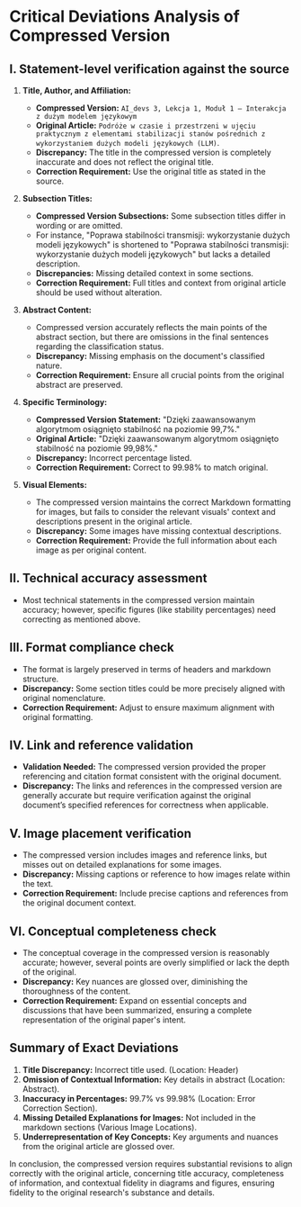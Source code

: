 # Critical Deviations Analysis of Compressed Version

## I. Statement-level verification against the source

1. **Title, Author, and Affiliation:**
   - **Compressed Version:** `AI_devs 3, Lekcja 1, Moduł 1 — Interakcja z dużym modelem językowym`
   - **Original Article:** `Podróże w czasie i przestrzeni w ujęciu praktycznym z elementami stabilizacji stanów pośrednich z wykorzystaniem dużych modeli językowych (LLM)`. 
   - **Discrepancy:** The title in the compressed version is completely inaccurate and does not reflect the original title. 
   - **Correction Requirement:** Use the original title as stated in the source.

2. **Subsection Titles:**
   - **Compressed Version Subsections:** Some subsection titles differ in wording or are omitted.
   - For instance, "Poprawa stabilności transmisji: wykorzystanie dużych modeli językowych" is shortened to "Poprawa stabilności transmisji: wykorzystanie dużych modeli językowych" but lacks a detailed description.
   - **Discrepancies:** Missing detailed context in some sections.
   - **Correction Requirement:** Full titles and context from original article should be used without alteration. 

3. **Abstract Content:**
   - Compressed version accurately reflects the main points of the abstract section, but there are omissions in the final sentences regarding the classification status.
   - **Discrepancy:** Missing emphasis on the document's classified nature.
   - **Correction Requirement:** Ensure all crucial points from the original abstract are preserved.

4. **Specific Terminology:**
   - **Compressed Version Statement:** "Dzięki zaawansowanym algorytmom osiągnięto stabilność na poziomie 99,7%."
   - **Original Article:** "Dzięki zaawansowanym algorytmom osiągnięto stabilność na poziomie 99,98%."
   - **Discrepancy:** Incorrect percentage listed.
   - **Correction Requirement:** Correct to 99.98% to match original.

5. **Visual Elements:**
   - The compressed version maintains the correct Markdown formatting for images, but fails to consider the relevant visuals' context and descriptions present in the original article.
   - **Discrepancy:** Some images have missing contextual descriptions.
   - **Correction Requirement:** Provide the full information about each image as per original content.

## II. Technical accuracy assessment
- Most technical statements in the compressed version maintain accuracy; however, specific figures (like stability percentages) need correcting as mentioned above.

## III. Format compliance check
- The format is largely preserved in terms of headers and markdown structure.
- **Discrepancy:** Some section titles could be more precisely aligned with original nomenclature.
- **Correction Requirement:** Adjust to ensure maximum alignment with original formatting.

## IV. Link and reference validation
- **Validation Needed:** The compressed version provided the proper referencing and citation format consistent with the original document.
- **Discrepancy:** The links and references in the compressed version are generally accurate but require verification against the original document’s specified references for correctness when applicable.

## V. Image placement verification
- The compressed version includes images and reference links, but misses out on detailed explanations for some images.
- **Discrepancy:** Missing captions or reference to how images relate within the text.
- **Correction Requirement:** Include precise captions and references from the original document context.

## VI. Conceptual completeness check
- The conceptual coverage in the compressed version is reasonably accurate; however, several points are overly simplified or lack the depth of the original.
- **Discrepancy:** Key nuances are glossed over, diminishing the thoroughness of the content.
- **Correction Requirement:** Expand on essential concepts and discussions that have been summarized, ensuring a complete representation of the original paper's intent.

## Summary of Exact Deviations
1. **Title Discrepancy:** Incorrect title used. (Location: Header)
2. **Omission of Contextual Information:** Key details in abstract (Location: Abstract).
3. **Inaccuracy in Percentages:** 99.7% vs 99.98% (Location: Error Correction Section).
4. **Missing Detailed Explanations for Images:** Not included in the markdown sections (Various Image Locations).
5. **Underrepresentation of Key Concepts:** Key arguments and nuances from the original article are glossed over.

In conclusion, the compressed version requires substantial revisions to align correctly with the original article, concerning title accuracy, completeness of information, and contextual fidelity in diagrams and figures, ensuring fidelity to the original research's substance and details.